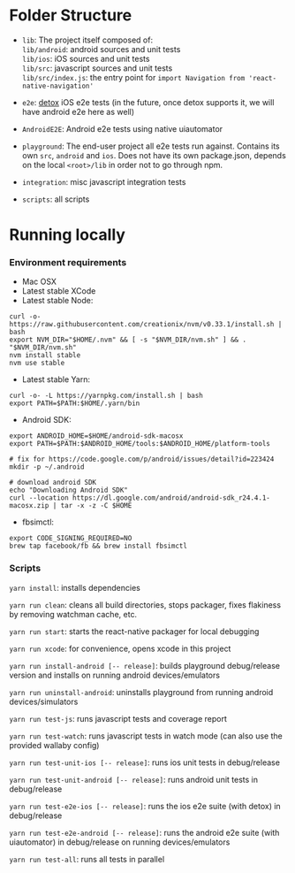 # Folder Structure
* `lib`: The project itself composed of:</br>
`lib/android`: android sources and unit tests</br>
`lib/ios`: iOS sources and unit tests</br>
`lib/src`: javascript sources and unit tests</br>
`lib/src/index.js`: the entry point for `import Navigation from 'react-native-navigation'`

* `e2e`: [detox](https://github.com/wix/detox) iOS e2e tests (in the future, once detox supports it, we will have android e2e here as well)

* `AndroidE2E`: Android e2e tests using native uiautomator

* `playground`: The end-user project all e2e tests run against. Contains its own `src`, `android` and `ios`. Does not have its own package.json, depends on the local `<root>/lib` in order not to go through npm.

* `integration`: misc javascript integration tests
* `scripts`: all scripts


# Running locally

### Environment requirements

* Mac OSX
* Latest stable XCode
* Latest stable Node:

```
curl -o- https://raw.githubusercontent.com/creationix/nvm/v0.33.1/install.sh | bash
export NVM_DIR="$HOME/.nvm" && [ -s "$NVM_DIR/nvm.sh" ] && . "$NVM_DIR/nvm.sh"
nvm install stable
nvm use stable
```

* Latest stable Yarn:

```
curl -o- -L https://yarnpkg.com/install.sh | bash
export PATH=$PATH:$HOME/.yarn/bin
```

* Android SDK:

```
export ANDROID_HOME=$HOME/android-sdk-macosx
export PATH=$PATH:$ANDROID_HOME/tools:$ANDROID_HOME/platform-tools

# fix for https://code.google.com/p/android/issues/detail?id=223424
mkdir -p ~/.android

# download android SDK
echo "Downloading Android SDK"
curl --location https://dl.google.com/android/android-sdk_r24.4.1-macosx.zip | tar -x -z -C $HOME
```

* fbsimctl:

```
export CODE_SIGNING_REQUIRED=NO
brew tap facebook/fb && brew install fbsimctl
```

### Scripts

`yarn install`: installs dependencies

`yarn run clean`: cleans all build directories, stops packager, fixes flakiness by removing watchman cache, etc.

`yarn run start`: starts the react-native packager for local debugging

`yarn run xcode`: for convenience, opens xcode in this project

`yarn run install-android [-- release]`: builds playground debug/release version and installs on running android devices/emulators

`yarn run uninstall-android`: uninstalls playground from running android devices/simulators

`yarn run test-js`: runs javascript tests and coverage report

`yarn run test-watch`: runs javascript tests in watch mode (can also use the provided wallaby config)

`yarn run test-unit-ios [-- release]`: runs ios unit tests in debug/release

`yarn run test-unit-android [-- release]`: runs android unit tests in debug/release

`yarn run test-e2e-ios [-- release]`: runs the ios e2e suite (with detox) in debug/release

`yarn run test-e2e-android [-- release]`: runs the android e2e suite (with uiautomator) in debug/release on running devices/emulators

`yarn run test-all`: runs all tests in parallel
